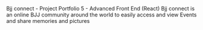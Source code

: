 Bjj connect - Project Portfolio 5 - Advanced Front End (React)
Bjj connect is an online BJJ community around the world to easily access and view Events and share memories and pictures 
